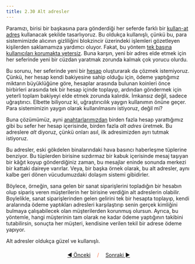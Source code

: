 ```yaml
---
title: 2.30 Alt adresler
---
```


Paramızı, birisi bir başkasına para gönderdiği her seferde farklı bir
[kullan-at adres](2.22_stealth_addresses.md) kullanacak şekilde
tasarlıyoruz.  Bu oldukça kullanışlı, çünkü bu, para sistemimizde
alıcının gizliliğini blokzincir üzerindeki işlemleri gözetleyen
kişilerden saklamamıza yardımcı oluyor.  Fakat, bu yöntem [tek başına
kullanıcıları korumakta yetersiz](2.23_address_reuse.md).  Buna
karşın, yeni bir adres elde etmek için her seferinde yeni bir cüzdan
yaratmak zorunda kalmak çok yorucu olurdu.

Bu sorunu, her seferinde yeni bir [hesap](2.29_accounts.md)
oluşturarak da çözmek istemiyoruz.  Çünkü, her hesap kendi bakiyesine
sahip olduğu için, ödeme yaptığımız miktarın büyüklüğüne göre,
hesaplar arasında bulunan koinleri önce birbirleri arasında tek bir
hesap içinde toplayıp, ardından göndermek için yeterli toplam bakiyeyi
elde etmek zorunda kalırdık.  İmkansız değil, sadece uğraştırıcı.
Elbette biliyoruz ki, uğraştırıcılık yaygın kullanımın önüne geçer.
Para sistemimizin yaygın olarak kullanılmasını istiyoruz, değil mi?

Buna çözümümüz, ayni [anahtarlarımızdan](2.15_anahtarlar.md) birden
fazla hesap yarattığımız gibi bu sefer her hesap içerisinde, birden
fazla *alt adres* üretmek.  Bu adreslere *alt* diyoruz, çünkü onları
asıl, ilk adresimizden ayrı tutmak istiyoruz.

Bu adresler, eski gökdelen binalarındaki hava basıncı haberleşme
tüplerine benziyor.  Bu tüplerden birisine sızdırmaz bir kabuk
içerisinde mesaj taşıyan bir kâğıt koyup gönderdiğiniz zaman, bu
mesajlar eninde sonunda merkezi bir kattaki daireye varırlar.  Veya,
bir başka örnek olarak, bu alt adresler, aynı kalbe geri dönen
vücudumuzdaki dolaşım sistemi gibidirler.

Böylece, örneğin, sana gelen bir sanat siparişlerini topladığın bir
hesabın olup sipariş veren müşterilerin her birisine verdiğin alt
adreslerin olabilir.  Boylelikle, sanat siparişlerinden gelen gelirini
tek bir hesapta toplayıp, kendi aralarında ödeme yaptıkları adresleri
karşılaştırıp senin gerçek kimliğini bulmaya çalışabilecek olan
müşterilerden korunmuş olursun.  Ayrıca, bu yöntemle, hangi müşterinin
tam olarak ne kadar ödeme yaptığının takibini tutabilirsin, sonuçta
her müşteri, kendisine verilen tekil bir adrese ödeme yapıyor.

Alt adresler oldukça güzel ve kullanışlı.



<p align='center' style='margin-top: 1.5em;'><span style='margin-right: 1em;'><a href="./2.29_accounts.md">◄ Önceki</a></span> <span style='color: #ff774d;'>/</span> <span style='margin-left: 1em;'><a href="./2.31_quick_wallets.md">Sonraki ►</a></span></p>
